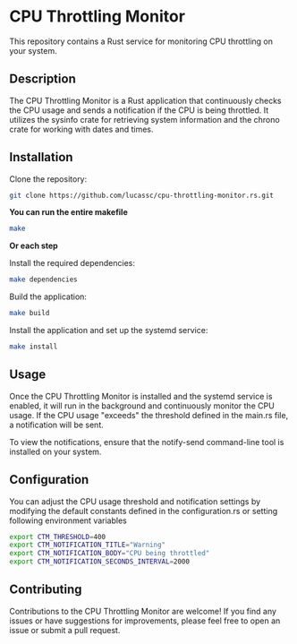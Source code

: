# CPU Throttling Monitor

This repository contains a Rust service for monitoring CPU throttling on your system.

## Description

The CPU Throttling Monitor is a Rust application that continuously checks the CPU usage and sends a notification if the CPU is being throttled. It utilizes the sysinfo crate for retrieving system information and the chrono crate for working with dates and times.


## Installation

Clone the repository:

```bash
git clone https://github.com/lucassc/cpu-throttling-monitor.rs.git
```

**You can run the entire makefile**

```bash
make
```

**Or each step**

Install the required dependencies:

```bash
make dependencies
```

Build the application:

```bash
make build
```

Install the application and set up the systemd service:

```bash
make install
```

## Usage

Once the CPU Throttling Monitor is installed and the systemd service is enabled, it will run in the background and continuously monitor the CPU usage. If the CPU usage "exceeds" the threshold defined in the main.rs file, a notification will be sent.

To view the notifications, ensure that the notify-send command-line tool is installed on your system.

## Configuration

You can adjust the CPU usage threshold and notification settings by modifying the default constants defined in the configuration.rs or setting following environment variables

```BASH
export CTM_THRESHOLD=400
export CTM_NOTIFICATION_TITLE="Warning"
export CTM_NOTIFICATION_BODY="CPU being throttled"
export CTM_NOTIFICATION_SECONDS_INTERVAL=2000
```

## Contributing

Contributions to the CPU Throttling Monitor are welcome! If you find any issues or have suggestions for improvements, please feel free to open an issue or submit a pull request.
